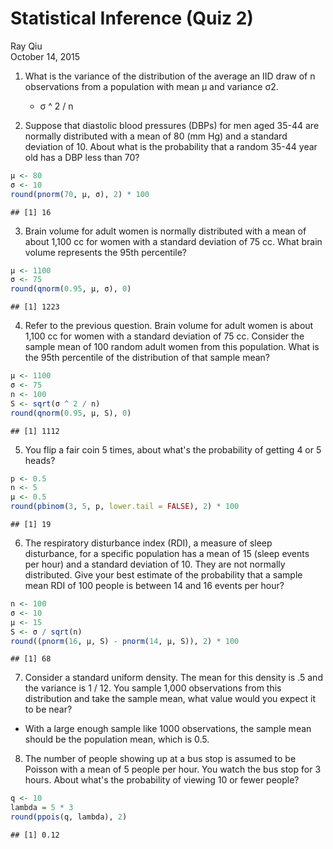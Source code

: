 # Statistical Inference (Quiz 2)
Ray Qiu  
October 14, 2015  

1. What is the variance of the distribution of the average an IID draw of n observations from a population with mean μ and variance σ2.

    * σ ^ 2 / n

2. Suppose that diastolic blood pressures (DBPs) for men aged 35-44 are normally distributed with a mean of 80 (mm Hg) and a standard deviation of 10. About what is the probability that a random 35-44 year old has a DBP less than 70?

```r
μ <- 80
σ <- 10
round(pnorm(70, μ, σ), 2) * 100
```

```
## [1] 16
```

3. Brain volume for adult women is normally distributed with a mean of about 1,100 cc for women with a standard deviation of 75 cc. What brain volume represents the 95th percentile?

```r
μ <- 1100
σ <- 75
round(qnorm(0.95, μ, σ), 0)
```

```
## [1] 1223
```

4. Refer to the previous question. Brain volume for adult women is about 1,100 cc for women with a standard deviation of 75 cc. Consider the sample mean of 100 random adult women from this population. What is the 95th percentile of the distribution of that sample mean?

```r
μ <- 1100
σ <- 75
n <- 100
S <- sqrt(σ ^ 2 / n)
round(qnorm(0.95, μ, S), 0)
```

```
## [1] 1112
```

5. You flip a fair coin 5 times, about what's the probability of getting 4 or 5 heads?

```r
p <- 0.5
n <- 5
μ <- 0.5
round(pbinom(3, 5, p, lower.tail = FALSE), 2) * 100
```

```
## [1] 19
```

6. The respiratory disturbance index (RDI), a measure of sleep disturbance, for a specific population has a mean of 15 (sleep events per hour) and a standard deviation of 10. They are not normally distributed. Give your best estimate of the probability that a sample mean RDI of 100 people is between 14 and 16 events per hour?

```r
n <- 100
σ <- 10
μ <- 15
S <- σ / sqrt(n)
round((pnorm(16, μ, S) - pnorm(14, μ, S)), 2) * 100
```

```
## [1] 68
```

7. Consider a standard uniform density. The mean for this density is .5 and the variance is 1 / 12. You sample 1,000 observations from this distribution and take the sample mean, what value would you expect it to be near?
* With a large enough sample like 1000 observations, the sample mean should be the population mean, which is 0.5.

8. The number of people showing up at a bus stop is assumed to be Poisson with a mean of 5 people per hour. You watch the bus stop for 3 hours. About what's the probability of viewing 10 or fewer people?

```r
q <- 10
lambda = 5 * 3
round(ppois(q, lambda), 2)
```

```
## [1] 0.12
```


